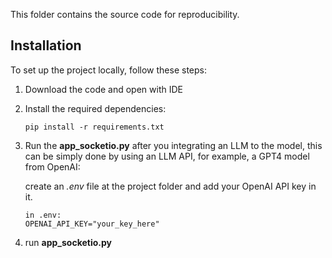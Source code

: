 This folder contains the source code for reproducibility.

## Installation
To set up the project locally, follow these steps:

1. Download the code and open with IDE

2. Install the required dependencies:
   ```
   pip install -r requirements.txt
   ```
3. Run the **app_socketio.py** after you integrating an LLM to the model, this can be simply done by using an LLM API, for example, a GPT4 model from OpenAI:
   
   create an *.env* file at the project folder and add your OpenAI API key in it.
   ```
   in .env:
   OPENAI_API_KEY="your_key_here"
   ```
4. run **app_socketio.py**
